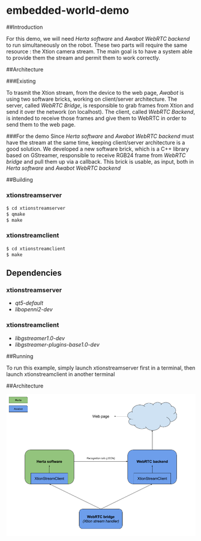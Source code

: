 # embedded-world-demo

##Introduction

For this demo, we will need *Herta software* and *Awabot WebRTC backend* to run simultaneously on the robot. These two parts will require the same resource : the Xtion camera stream. The main goal is to have a system able to provide them the stream and permit them to work correctly.

##Architecture

###Existing

To trasmit the Xtion stream, from the device to the web page, *Awabot* is using two software bricks, working on client/server architecture. The server, called *WebRTC Bridge*, is responsible to grab frames from Xtion and send it over the network (on localhost). The client, called *WebRTC Backend*, is intended to receive those frames and give them to WebRTC in order to send them to the web page.

###For the demo
Since *Herta software* and *Awabot WebRTC backend* must have the stream at the same time, keeping client/server architecture is a good solution. We developed a new software brick, which is a C++ library based on GStreamer, responsible to receive RGB24 frame from *WebRTC bridge* and pull them up via a callback. This brick is usable, as input, both in *Herta software* and *Awabot WebRTC backend*

##Building

### xtionstreamserver
```
$ cd xtionstreamserver
$ qmake
$ make
```

### xtionstreamclient
```
$ cd xtionstreamclient
$ make
```

## Dependencies

### xtionstreamserver
* *qt5-default*
* *libopenni2-dev*

### xtionstreamclient
* *libgstreamer1.0-dev*
* *libgstreamer-plugins-base1.0-dev*

##Running

To run this example, simply launch xtionstreamserver first in a terminal, then launch xtionstreamclient in another terminal

##Architecture

![alt text](https://raw.githubusercontent.com/awabot-dev/embedded-world-demo/9e0033d06d81425a216e2430386bfe7b87181818/doc/Embedded-world-architecture.png "Architecture")
